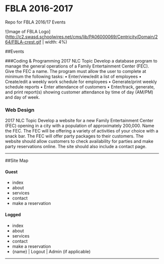# FBLA 2016-2017
Repo for FBLA 2016/17 Events

![Image of FBLA Logo](http://c2.swasd.schoolwires.net/cms/lib/PA06000069/Centricity/Domain/264/FBLA-crest.gif | width: 4%)

##Events

###Coding & Programming 
2017 NLC Topic
Develop a database program to manage the general operations of a Family Entertainment
Center (FEC). Give the FEC a name. The program must allow the user to complete at minimum
the following tasks:
• Enter/view/edit a list of employees
• Create/edit a weekly work schedule for employees
• Generate/print weekly schedule reports
• Enter attendance of customers
• Enter/track, generate, and print report(s) showing customer attendance by time of day
(AM/PM) and day of week.

### Web Design
2017 NLC Topic
Develop a website for a new Family Entertainment Center (FEC) opening in a city with a
population of approximately 200,000. Name the FEC. The FEC will be offering a variety of
activities of your choice with a snack bar. The FEC will offer party packages to their customers.
The website should allow customers to check availability for parties and make party
reservations online. The site should also include a contact page.

---

##Site Map

#### Guest
- index
- about
- services
- contact
- make a reservation

#### Logged
- index
- about
- services
- contact
- make a reservation
- {name}
| Logout
| Admin (if applicable)

---
